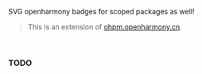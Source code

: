 SVG openharmony badges for scoped packages as well!
> This is an extension of [ohpm.openharmony.cn].

<br>


### TODO

[ohpm.openharmony.cn]: https://ohpm.openharmony.cn/